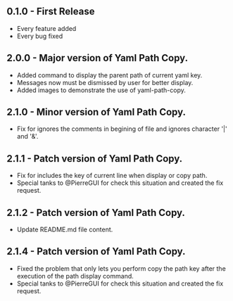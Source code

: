 ## 0.1.0 - First Release
* Every feature added
* Every bug fixed

## 2.0.0 - Major version of Yaml Path Copy.
* Added command to display the parent path of current yaml key.
* Messages now must be dismissed by user for better display.
* Added images to demonstrate the use of yaml-path-copy.

## 2.1.0 - Minor version of Yaml Path Copy.
* Fix for ignores the comments in begining of file and ignores character '|' and '&'.

## 2.1.1 - Patch version of Yaml Path Copy.
* Fix for includes the key of current line when display or copy path.
* Special tanks to @PierreGUI for check this situation and created the fix request.

## 2.1.2 - Patch version of Yaml Path Copy.
* Update README.md file content.

## 2.1.4 - Patch version of Yaml Path Copy.
* Fixed the problem that only lets you perform copy the path key after the execution of the path display command.
* Special tanks to @PierreGUI for check this situation and created the fix request.
